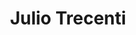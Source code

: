 ---
title: "Julio Trecenti"
cargo: "Sócio e Professor"
foto: "/img/equipe/julio.jpg"
facebook: "https://www.facebook.com/julio.trecenti"
linkedin: "https://www.linkedin.com/in/jtrecenti/"
twitter: "https://twitter.com/jtrecenti"
github: "https://github.com/jtrecenti"
bio: "Faxineiro de dados. Doutorando em Estatística pelo IME-USP. Secretário-geral da Associação Brasileira de Jurimetria (ABJ). Conselheiro do CONFE. Sócio da Terranova Consultoria. Trabalha com web scraping, arrumação de dados, construção de modelos preditivos, APIs, pacotes em R e dashboards em Shiny."
---